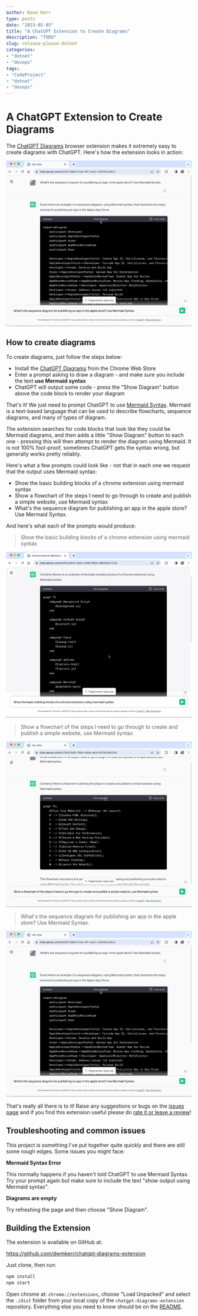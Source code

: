 ```yaml
---
author: Dave Kerr
type: posts
date: "2023-05-05"
title: "A ChatGPT Extension to Create Diagrams"
description: "TODO"
slug: release-please-dotnet
categories:
- "dotnet"
- "devops"
tags:
- "CodeProject"
- "dotnet"
- "devops"
---
```


# A ChatGPT Extension to Create Diagrams

The [ChatGPT Diagrams](https://chrome.google.com/webstore/detail/chatgpt-diagrams/gllophmfnbdpgfnbmbndlihdlcgohcpn) browser extension makes it extremely easy to create diagrams with ChatGPT. Here's how the extension looks in action:

![Video recording of the 'Apple Store' prompt for ChatGPT Diagrams](./images/apple-store.gif)

## How to create diagrams

To create diagrams, just follow the steps below:

- Install the [ChatGPT Diagrams](https://chrome.google.com/webstore/detail/chatgpt-diagrams/gllophmfnbdpgfnbmbndlihdlcgohcpn) from the Chrome Web Store
- Enter a prompt asking to draw a diagram - and make sure you include the text **use Mermaid syntax**
- ChatGPT will output some code - press the "Show Diagram" button above the code block to render your diagram

That's it! We just need to prompt ChatGPT to use [Mermaid Syntax](https://mermaid.js.org/). Mermaid is a text-based language that can be used to describe flowcharts, sequence diagrams, and many of types of diagram.

The extension searches for code blocks that look like they could be Mermaid diagrams, and then adds a little "Show Diagram" button to each one - pressing this will then attempt to render the diagram using Mermaid. It is not 100% fool-proof, sometimes ChatGPT gets the syntax wrong, but generally works pretty reliably.

Here's what a few prompts could look like - not that in each one we request that the output uses Mermaid syntax:

- Show the basic building blocks of a chrome extension using mermaid syntax
- Show a flowchart of the steps I need to go through to create and publish a simple website, use Mermaid syntax
- What's the sequence diagram for publishing an app in the apple store? Use Mermaid Syntax.

And here's what each of the prompts would produce:

> Show the basic building blocks of a chrome extension using mermaid syntax

![Video recording of the 'Chrome Extension' prompt for ChatGPT Diagrams](./images/chrome-extension.gif)

> Show a flowchart of the steps I need to go through to create and publish a simple website, use Mermaid syntax

![Video recording of the 'Simple Website' prompt for ChatGPT Diagrams](./images/simple-website.gif)

> What's the sequence diagram for publishing an app in the apple store? Use Mermaid Syntax.

![Video recording of the 'Apple Store' prompt for ChatGPT Diagrams](./images/apple-store.gif)

That's really all there is to it! Raise any suggestions or bugs on the [issues page](https://github.com/dwmkerr/chatgpt-diagrams-extension/issues) and if you find this extension useful please do [rate it or leave a review](https://chrome.google.com/webstore/detail/chatgpt-diagrams/gllophmfnbdpgfnbmbndlihdlcgohcpn)!

## Troubleshooting and common issues

This project is something I've put together quite quickly and there are still some rough edges. Some issues you might face:

**Mermaid Syntax Error**

This normally happens if you haven't told ChatGPT to use Mermaid Syntax. Try your prompt again but make sure to include the text "show output using Mermaid syntax".

**Diagrams are empty**

Try refreshing the page and then choose "Show Diagram".

## Building the Extension

The extension is available on GitHub at:

https://github.com/dwmkerr/chatgpt-diagrams-extension

Just clone, then run:

```bash
npm install
npm start
```

Open chrome at: `chrome://extensions`, choose "Load Unpacked" and select the `./dist` folder from your local copy of the `chatgpt-diagrams-extension` repository. Everything else you need to know should be on the [README](https://github.com/dwmkerr/chatgpt-diagrams-extension).
